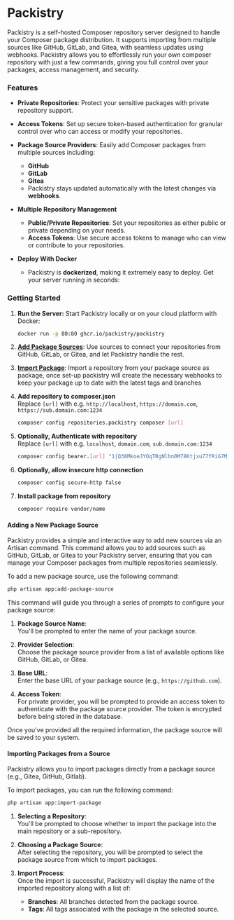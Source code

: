 # Packistry

Packistry is a self-hosted Composer repository server designed to handle your Composer package distribution. It supports importing from multiple sources like GitHub, GitLab, and Gitea, with seamless updates using webhooks. Packistry allows you to effortlessly run your own composer repository with just a few commands, giving you full control over your packages, access management, and security.

### Features

- **Private Repositories**: Protect your sensitive packages with private repository support.
- **Access Tokens**: Set up secure token-based authentication for granular control over who can access or modify your repositories.
- **Package Source Providers**: Easily add Composer packages from multiple sources including:
  - **GitHub**
  - **GitLab**
  - **Gitea**
  - Packistry stays updated automatically with the latest changes via **webhooks**.

- **Multiple Repository Management**
  - **Public/Private Repositories**: Set your repositories as either public or private depending on your needs.
  - **Access Tokens**: Use secure access tokens to manage who can view or contribute to your repositories.

- **Deploy With Docker**
  - Packistry is **dockerized**, making it extremely easy to deploy. Get your server running in seconds:

### Getting Started

1. **Run the Server:**
   Start Packistry locally or on your cloud platform with Docker:
   ```bash
   docker run -p 80:80 ghcr.io/packistry/packistry
   ```

2. **[Add Package Sources](#adding-a-new-package-source)**:
   Use sources to connect your repositories from GitHub, GitLab, or Gitea, and let Packistry handle the rest.

3. **[Import Package](#importing-packages-from-a-source)**:
   Import a repository from your package source as package, once set-up packistry will create the necessary webhooks to keep your package up to date with the latest tags and branches

4. **Add repository to composer.json**  
    Replace `[url]` with e.g. `http://localhost`, `https://domain.com`, `https://sub.domain.com:1234`
   ```bash
   composer config repositories.packistry composer [url]
   ```
5. **Optionally, Authenticate with repository**  
    Replace `[url]` with e.g. `localhost`, `domain.com`, `sub.domain.com:1234`
    ```bash
    composer config bearer.[url] "1|Q38MkoeJYOqTRgNlbn0M78Ktjxu77YRiG7MvlITO25d5ff86"  
    ```
6. **Optionally, allow insecure http connection**
    ```bash
    composer config secure-http false  
    ```
7. **Install package from repository**
   ```bash
   composer require vendor/name
   ```

#### Adding a New Package Source

Packistry provides a simple and interactive way to add new sources via an Artisan command. This command allows you to add sources such as GitHub, GitLab, or Gitea to your Packistry server, ensuring that you can manage your Composer packages from multiple repositories seamlessly.

To add a new package source, use the following command:

```bash
php artisan app:add-package-source
```

This command will guide you through a series of prompts to configure your package source:

1. **Package Source Name**:  
   You'll be prompted to enter the name of your package source.

2. **Provider Selection**:  
   Choose the package source provider from a list of available options like GitHub, GitLab, or Gitea.

3. **Base URL**:  
   Enter the base URL of your package source (e.g., `https://github.com`).

4. **Access Token**:  
   For private provider, you will be prompted to provide an access token to authenticate with the package source provider. The token is encrypted before being stored in the database.

Once you've provided all the required information, the package source will be saved to your system.

#### Importing Packages from a Source

Packistry allows you to import packages directly from a package source (e.g., Gitea, GitHub, Gitlab).

To import packages, you can run the following command:

```bash
php artisan app:import-package
```

1. **Selecting a Repository**:  
   You'll be prompted to choose whether to import the package into the main repository or a sub-repository.

2. **Choosing a Package Source**:  
   After selecting the repository, you will be prompted to select the package source from which to import packages.

3. **Import Process**:  
   Once the import is successful, Packistry will display the name of the imported repository along with a list of:
    - **Branches**: All branches detected from the package source.
    - **Tags**: All tags associated with the package in the selected source.
